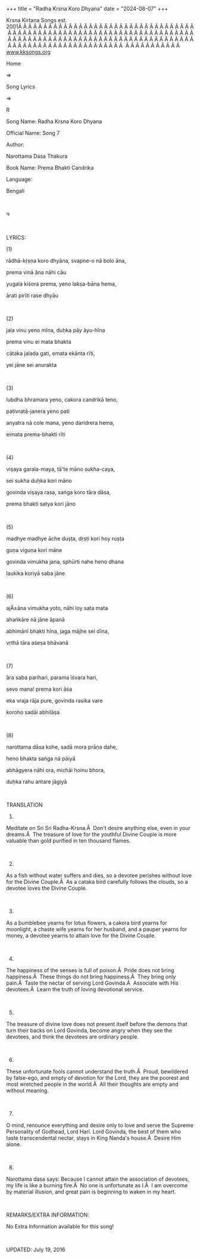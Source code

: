 +++ 
title = "Radha Krsna Koro Dhyana"
date = "2024-08-07"
+++

Krsna Kirtana Songs est. 2001Â Â Â Â Â Â Â Â Â Â Â Â Â Â Â Â Â Â Â Â Â Â Â Â Â Â Â Â Â Â Â Â Â Â Â Â Â Â Â Â Â Â Â Â Â Â Â Â Â Â Â Â Â Â Â Â Â Â Â Â Â Â Â Â Â Â Â Â Â Â Â Â Â Â Â Â Â Â Â Â Â Â Â Â Â Â Â Â Â Â Â Â Â Â Â Â Â Â Â Â Â Â Â Â Â Â Â Â Â Â Â Â Â Â Â Â Â Â Â Â Â Â Â Â Â Â Â Â Â Â Â Â  Â Â Â Â Â Â Â Â Â Â Â  
www.kksongs.org








Home
 
⇒
 
Song Lyrics
 
⇒
 
R


Song Name: Radha Krsna Koro Dhyana


Official Name: Song 7


Author:

Narottama Dasa Thakura


Book
Name: 
Prema Bhakti
Candrika


Language:

Bengali


 








অ








 


LYRICS:


(1)


rādhā-kṛṣṇa
koro dhyāna, svapne-o nā bolo āna,


prema
vinā āna nāhi cāu


yugala
kiśora prema, yeno lakṣa-bāna hema,


ārati
pirīti rase dhyāu


 


(2)


jala
vinu yeno mīna, duḥka pāy āyu-hīna


prema
vinu ei mata bhakta


cātaka
jalada gati, emata ekānta rīti,


yei
jāne sei anurakta


 


(3)


lubdha
bhramara yeno, cakora candrikā teno,


pativratā-janera
yeno pati


anyatra
nā cole mana, yeno daridrera hema,


eimata
prema-bhakti rīti


 


(4)


viṣaya
garala-maya, tā'te māno sukha-caya,


sei
sukha duḥka kori māno


govinda
viṣaya rasa, sańga koro tāra dāsa,


prema
bhakti satya kori jāno


 


(5)


madhye
madhye āche duṣṭa, dṛṣṭi kori hoy
ruṣṭa


guṇa
viguṇa kori māne


govinda
vimukha jana, sphūrti nahe heno dhana


laukika
koriyā saba jāne 


 


(6)


ajÃ±āna
vimukha yoto, nāhi loy sata mata


ahańkāre
nā jāne āpanā


abhimānī
bhakti hīna, jaga mājhe sei dīna,


vṛthā
 tāra aśeṣa bhāvanā


 


(7)


āra
saba parihari, parama īśvara hari,


sevo
mana! prema kori āśa


eka
vraja rāja pure, govinda rasika vare


koroho
sadāi abhilāṣa


 


(8)


narottama
dāsa kohe, sadā mora prāṇa dahe,


heno
bhakta sańga nā pāiyā


abhāgyera
nāhi ora, michāi hoinu bhora,


duḥka
rahu antare jāgiyā


 


TRANSLATION


1)
Meditate on Sri Sri Radha-Krsna.Â  Don't desire anything else, even in your
dreams.Â  The treasure of love for the youthful Divine Couple is more valuable
than gold purified in ten thousand flames.


 


2)
As a fish without water suffers and dies, so a devotee perishes without love
for the Divine Couple.Â  As a cataka bird carefully follows the clouds, so a
devotee loves the Divine Couple.


 


3)
As a bumblebee yearns for lotus flowers, a cakora bird yearns for moonlight, a
chaste wife yearns for her husband, and a pauper yearns for money, a devotee
yearns to attain love for the Divine Couple.


 


4)
The happiness of the senses is full of poison.Â  Pride does not bring
happiness.Â  These things do not bring happiness.Â  They bring only pain.Â  Taste
the nectar of serving Lord Govinda.Â  Associate with His devotees.Â  Learn the
truth of loving devotional service.


 


5)
The treasure of divine love does not present itself before the demons that turn
their backs on Lord Govinda, become angry when they see the devotees, and think
the devotees are ordinary people.


 


6)
These unfortunate fools cannot understand the truth.Â  Proud, bewildered by false-ego,
and empty of devotion for the Lord, they are the poorest and most wretched
people in the world.Â  All their thoughts are empty and without meaning.


 


7)
O mind, renounce everything and desire only to love and serve the Supreme
Personality of Godhead, Lord Hari. Lord Govinda, the best of them who taste
transcendental nectar, stays in King Nanda's house.Â  Desire Him alone.


 


8)
Narottama dasa says: Because I cannot attain the association of devotees, my
life is like a burning fire.Â  No one is unfortunate as I.Â  I am overcome by
material illusion, and great pain is beginning to waken in my heart.


 


REMARKS/EXTRA INFORMATION:


No
Extra Information available for this song!


 


UPDATED:
 July 19, 2016